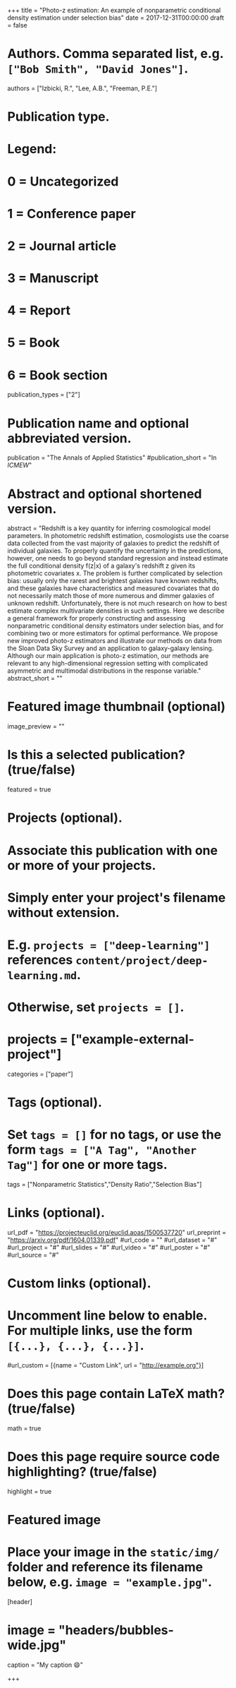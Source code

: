 +++
title = "Photo-z estimation: An example of nonparametric conditional density estimation under selection bias"
date = 2017-12-31T00:00:00
draft = false

# Authors. Comma separated list, e.g. `["Bob Smith", "David Jones"]`.
authors = ["Izbicki, R.", "Lee, A.B.", "Freeman, P.E."]

# Publication type.
# Legend:
# 0 = Uncategorized
# 1 = Conference paper
# 2 = Journal article
# 3 = Manuscript
# 4 = Report
# 5 = Book
# 6 = Book section
publication_types = ["2"]

# Publication name and optional abbreviated version.
publication = "The Annals of Applied Statistics"
#publication_short = "In *ICMEW*"

# Abstract and optional shortened version.
abstract = "Redshift is a key quantity for inferring cosmological model parameters. In photometric redshift estimation, cosmologists use the coarse data collected from the vast majority of galaxies to predict the redshift of individual galaxies. To properly quantify the uncertainty in the predictions, however, one needs to go beyond standard regression and instead estimate the full conditional density f(z|x) of a galaxy's redshift z given its photometric covariates x. The problem is further complicated by selection bias: usually only the rarest and brightest galaxies have known redshifts, and these galaxies have characteristics and measured covariates that do not necessarily match those of more numerous and dimmer galaxies of unknown redshift. Unfortunately, there is not much research on how to best estimate complex multivariate densities in such settings. Here we describe a general framework for properly constructing and assessing nonparametric conditional density estimators under selection bias, and for combining two or more estimators for optimal performance. We propose new improved photo-z estimators and illustrate our methods on data from the Sloan Data Sky Survey and an application to galaxy-galaxy lensing. Although our main application is photo-z estimation, our methods are relevant to any high-dimensional regression setting with complicated asymmetric and multimodal distributions in the response variable."
abstract_short = ""

# Featured image thumbnail (optional)
image_preview = ""

# Is this a selected publication? (true/false)
featured = true

# Projects (optional).
#   Associate this publication with one or more of your projects.
#   Simply enter your project's filename without extension.
#   E.g. `projects = ["deep-learning"]` references `content/project/deep-learning.md`.
#   Otherwise, set `projects = []`.
# projects = ["example-external-project"]
categories = ["paper"]

# Tags (optional).
#   Set `tags = []` for no tags, or use the form `tags = ["A Tag", "Another Tag"]` for one or more tags.
tags = ["Nonparametric Statistics","Density Ratio","Selection Bias"]

# Links (optional).
url_pdf = "https://projecteuclid.org/euclid.aoas/1500537720"
url_preprint = "https://arxiv.org/pdf/1604.01339.pdf"
#url_code = ""
#url_dataset = "#"
#url_project = "#"
#url_slides = "#"
#url_video = "#"
#url_poster = "#"
#url_source = "#"

# Custom links (optional).
#   Uncomment line below to enable. For multiple links, use the form `[{...}, {...}, {...}]`.
#url_custom = [{name = "Custom Link", url = "http://example.org"}]

# Does this page contain LaTeX math? (true/false)
math = true

# Does this page require source code highlighting? (true/false)
highlight = true

# Featured image
# Place your image in the `static/img/` folder and reference its filename below, e.g. `image = "example.jpg"`.
[header]
# image = "headers/bubbles-wide.jpg"
caption = "My caption :smile:"

+++


